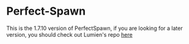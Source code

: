 Perfect-Spawn
=============

This is the 1.7.10 version of PerfectSpawn, if you are looking for a later version, you should check out Lumien's repo [here](https://github.com/lumien231/Perfect-Spawn)

